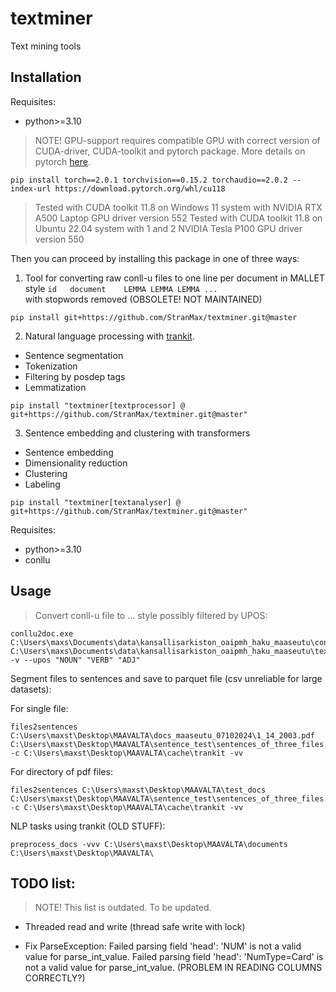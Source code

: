 # textminer

Text mining tools
 

## Installation

Requisites:  
- python>=3.10


> NOTE! GPU-support requires compatible GPU with 
correct version of CUDA-driver, CUDA-toolkit and 
pytorch package. More details on pytorch [here](https://pytorch.org/get-started/locally/).
  
```
pip install torch==2.0.1 torchvision==0.15.2 torchaudio==2.0.2 --index-url https://download.pytorch.org/whl/cu118
```

> Tested with CUDA toolkit 11.8 on Windows 11 system with NVIDIA RTX A500 Laptop GPU driver version 552
> Tested with CUDA toolkit 11.8 on Ubuntu 22.04 system with 1 and 2 NVIDIA Tesla P100 GPU driver version 550


Then you can proceed by installing this package in one of three ways:  

1. Tool for converting raw conll-u files to one 
line per document in MALLET style `id	document	LEMMA LEMMA LEMMA ...`  
with stopwords removed (OBSOLETE! NOT MAINTAINED)  
```
pip install git+https://github.com/StranMax/textminer.git@master
```

2. Natural language processing with [trankit](https://github.com/nlp-uoregon/trankit).  
- Sentence segmentation  
- Tokenization  
- Filtering by posdep tags  
- Lemmatization  
```
pip install "textminer[textprocessor] @ git+https://github.com/StranMax/textminer.git@master"
```

3. Sentence embedding and clustering with transformers 
- Sentence embedding  
- Dimensionality reduction  
- Clustering  
- Labeling  
```
pip install "textminer[textanalyser] @ git+https://github.com/StranMax/textminer.git@master"
```

Requisites:

- python>=3.10  
- conllu

## Usage

> Convert conll-u file to <LEMMA> <LEMMA>... style possibly filtered by UPOS:  

```
conllu2doc.exe C:\Users\maxs\Documents\data\kansallisarkiston_oaipmh_haku_maaseutu\conllu C:\Users\maxs\Documents\data\kansallisarkiston_oaipmh_haku_maaseutu\text_corpus_rmstopwords_lemma_ver4.txt -v --upos "NOUN" "VERB" "ADJ"
```

Segment files to sentences and save to parquet file (csv unreliable for large datasets):  

For single file:  

```
files2sentences C:\Users\maxst\Desktop\MAAVALTA\docs_maaseutu_07102024\1_14_2003.pdf C:\Users\maxst\Desktop\MAAVALTA\sentence_test\sentences_of_three_files.parquet -c C:\Users\maxst\Desktop\MAAVALTA\cache\trankit -vv
```

For directory of pdf files:

```
files2sentences C:\Users\maxst\Desktop\MAAVALTA\test_docs C:\Users\maxst\Desktop\MAAVALTA\sentence_test\sentences_of_three_files.parquet -c C:\Users\maxst\Desktop\MAAVALTA\cache\trankit -vv
```

NLP tasks using trankit (OLD STUFF):  
```
preprocess_docs -vvv C:\Users\maxst\Desktop\MAAVALTA\documents C:\Users\maxst\Desktop\MAAVALTA\
```

## TODO list:

> NOTE! This list is outdated. To be updated.

* Threaded read and write (thread safe write with lock)

* Fix ParseException: Failed parsing field 'head': 'NUM' is not a valid value for parse_int_value. Failed parsing field 'head': 'NumType=Card' is not a valid value for parse_int_value. (PROBLEM IN READING COLUMNS CORRECTLY?)
